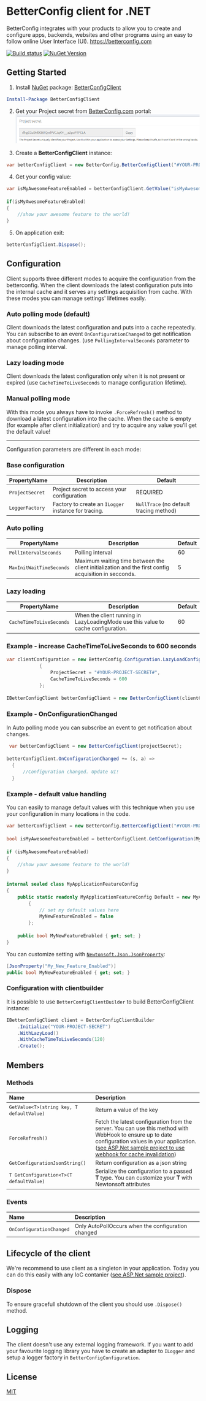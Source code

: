 # BetterConfig client for .NET
BetterConfig integrates with your products to allow you to create and configure apps, backends, websites and other programs using an easy to follow online User Interface (UI).
https://betterconfig.com  

[![Build status](https://ci.appveyor.com/api/projects/status/lbvu9ttawoioaprg?svg=true)](https://ci.appveyor.com/project/BetterConfig/betterconfigclient-dotnet) [![NuGet Version](https://buildstats.info/nuget/BetterConfigClient)](https://www.nuget.org/packages/BetterConfigClient/)
## Getting Started

 1. Install [NuGet](http://docs.nuget.org/docs/start-here/using-the-package-manager-console) package: [BetterConfigClient](https://www.nuget.org/packages/BetterConfigClient)
 ```PowerShell
 Install-Package BetterConfigClient
 ```
 2. Get your Project secret from [BetterConfig.com](https://betterconfig.com) portal:
![ProjectSecret](https://raw.githubusercontent.com/BetterConfig/BetterConfigClient-dotnet/master/media/readme02.png  "ProjectSecret")

 3. Create a **BetterConfigClient** instance:
```c#
var betterConfigClient = new BetterConfig.BetterConfigClient("#YOUR-PROJECT-SECRET#");
```
 4. Get your config value:
```c#
var isMyAwesomeFeatureEnabled = betterConfigClient.GetValue("isMyAwesomeFeatureEnabled", false);

if(isMyAwesomeFeatureEnabled)
{
    //show your awesome feature to the world!
}
```
5. On application exit:
``` c#
betterConfigClient.Dispose();
```

## Configuration
Client supports three different modes to acquire the configuration from the betterconfig. When the client downloads the latest configuration puts into the internal cache and it serves any settings acquisition from cache. With these modes you can manage settings' lifetimes easily.

### Auto polling mode (default)
Client downloads the latest configuration and puts into a cache repeatedly. You can subscribe to an event ```OnConfigurationChanged``` to get notification about configuration changes. (use ```PollingIntervalSeconds``` parameter to manage polling interval.

### Lazy loading mode
Client downloads the latest configuration only when it is not present or expired (use ```CacheTimeToLiveSeconds``` to manage configuration lifetime).

### Manual polling mode
With this mode you always have to invoke ```.ForceRefresh()``` method to download a latest configuration into the cache. When the cache is empty (for example after client initialization) and try to acquire any value you'll get the default value!

---

Configuration parameters are different in each mode:
### Base configuration
| PropertyName        | Description           | Default  |
| --- | --- | --- |
| ```ProjectSecret```      | Project secret to access your configuration  | REQUIRED |
| ```LoggerFactory``` | Factory to create an `ILogger` instance for tracing.        | `NullTrace` (no default tracing method) | 
### Auto polling
| PropertyName        | Description           | Default  |
| --- | --- | --- |
| ```PollIntervalSeconds ```      | Polling interval|   60 | 
| ```MaxInitWaitTimeSeconds```      | Maximum waiting time between the client initialization and the first config acquisition in secconds.|   5 |
### Lazy loading
| PropertyName        | Description           | Default  |
| --- | --- | --- | 
| ```CacheTimeToLiveSeconds```      | When the client running in LazyLoadingMode use this value to cache configuration.|   60 |

### Example - increase CacheTimeToLiveSeconds to 600 seconds
``` c#
var clientConfiguration = new BetterConfig.Configuration.LazyLoadConfiguration
            {
                ProjectSecret = "#YOUR-PROJECT-SECRET#",
                CacheTimeToLiveSeconds = 600
            };

IBetterConfigClient betterConfigClient = new BetterConfigClient(clientConfiguration);
```
### Example - OnConfigurationChanged 
In Auto polling mode you can subscribe an event to get notification about changes.
``` c#
 var betterConfigClient = new BetterConfigClient(projectSecret);

betterConfigClient.OnConfigurationChanged += (s, a) =>
  {
	  //Configuration changed. Update UI!
  }
```
### Example - default value handling
You can easily to manage default values with this technique when you use your configuration in many locations in the code.
``` c#
var betterConfigClient = new BetterConfig.BetterConfigClient("#YOUR-PROJECT-SECRET#");

bool isMyAwesomeFeatureEnabled = betterConfigClient.GetConfiguration(MyApplicationFeatureConfig.Default).MyNewFeatureEnabled;

if (isMyAwesomeFeatureEnabled)
{
	//show your awesome feature to the world!
}

internal sealed class MyApplicationFeatureConfig
{
	public static readonly MyApplicationFeatureConfig Default = new MyApplicationFeatureConfig
		{
			// set my default values here
			MyNewFeatureEnabled = false
		};

	public bool MyNewFeatureEnabled { get; set; }
}
```
You can customize setting with [```Newtonsoft.Json.JsonProperty```](https://www.newtonsoft.com/json/help/html/JsonPropertyName.htm):
``` c#
[JsonProperty("My_New_Feature_Enabled")]
public bool MyNewFeatureEnabled { get; set; }
```
### Configuration with clientbuilder
It is possible to use ```BetterConfigClientBuilder``` to build BetterConfigClient instance:

``` c#
IBetterConfigClient client = BetterConfigClientBuilder
	.Initialize("YOUR-PROJECT-SECRET")
    .WithLazyLoad()
    .WithCacheTimeToLiveSeconds(120)
    .Create();
```

## Members
### Methods
| Name        | Description           |
| :------- | :--- |
| ``` GetValue<T>(string key, T defaultValue) ``` | Return a value of the key |
| ``` ForceRefresh() ``` | Fetch the latest configuration from the server. You can use this method with WebHook to ensure up to date configuration values in your application. ([see ASP.Net sample project to use webhook for cache invalidation](https://github.com/BetterConfig/BetterConfigClient-dotnet/blob/master/samples/ASP.NETCore/WebApplication/Controllers/BackdoorController.cs)) |
| ``` GetConfigurationJsonString() ``` | Return configuration as a json string |
| ``` T GetConfiguration<T>(T defaultValue) ``` | Serialize the configuration to a passed **T** type. You can customize your **T** with Newtonsoft attributes |
### Events
| Name        | Description           |
| :------- | :--- |
| ``` OnConfigurationChanged ``` | Only AutoPollOccurs when the configuration changed |


## Lifecycle of the client
We're recommend to use client as a singleton in your application. Today you can do this easily with any IoC contanier ([see ASP.Net sample project](https://github.com/BetterConfig/BetterConfigClient-dotnet/blob/master/samples/ASP.NETCore/WebApplication/Startup.cs#L24)).
### Dispose
To ensure gracefull shutdown of the client you should use ```.Dispose()``` method.
 
## Logging
The client doesn't use any external logging framework. If you want to add your favourite logging library you have to create an adapter to ```ILogger``` and setup a logger factory in ```BetterConfigConfiguration```.

## License
[MIT](https://raw.githubusercontent.com/BetterConfig/BetterConfigClient-dotnet/master/LICENSE)
